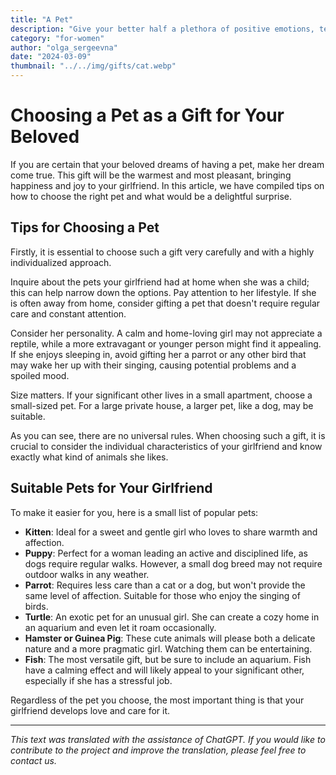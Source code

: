 ```yaml
---
title: "A Pet"
description: "Give your better half a plethora of positive emotions, tenderness, warmth, and affection that she can express towards a beloved pet!"
category: "for-women"
author: "olga_sergeevna"
date: "2024-03-09"
thumbnail: "../../img/gifts/cat.webp"
---
```


# Choosing a Pet as a Gift for Your Beloved

If you are certain that your beloved dreams of having a pet, make her dream come true. This gift will be the warmest and most pleasant, bringing happiness and joy to your girlfriend. In this article, we have compiled tips on how to choose the right pet and what would be a delightful surprise.

## Tips for Choosing a Pet

Firstly, it is essential to choose such a gift very carefully and with a highly individualized approach.

Inquire about the pets your girlfriend had at home when she was a child; this can help narrow down the options. Pay attention to her lifestyle. If she is often away from home, consider gifting a pet that doesn't require regular care and constant attention.

Consider her personality. A calm and home-loving girl may not appreciate a reptile, while a more extravagant or younger person might find it appealing. If she enjoys sleeping in, avoid gifting her a parrot or any other bird that may wake her up with their singing, causing potential problems and a spoiled mood.

Size matters. If your significant other lives in a small apartment, choose a small-sized pet. For a large private house, a larger pet, like a dog, may be suitable.

As you can see, there are no universal rules. When choosing such a gift, it is crucial to consider the individual characteristics of your girlfriend and know exactly what kind of animals she likes.

## Suitable Pets for Your Girlfriend

To make it easier for you, here is a small list of popular pets:

- **Kitten**: Ideal for a sweet and gentle girl who loves to share warmth and affection.
- **Puppy**: Perfect for a woman leading an active and disciplined life, as dogs require regular walks. However, a small dog breed may not require outdoor walks in any weather.
- **Parrot**: Requires less care than a cat or a dog, but won't provide the same level of affection. Suitable for those who enjoy the singing of birds.
- **Turtle**: An exotic pet for an unusual girl. She can create a cozy home in an aquarium and even let it roam occasionally.
- **Hamster or Guinea Pig**: These cute animals will please both a delicate nature and a more pragmatic girl. Watching them can be entertaining.
- **Fish**: The most versatile gift, but be sure to include an aquarium. Fish have a calming effect and will likely appeal to your significant other, especially if she has a stressful job.

Regardless of the pet you choose, the most important thing is that your girlfriend develops love and care for it.

---

*This text was translated with the assistance of ChatGPT. If you would like to contribute to the project and improve the translation, please feel free to contact us.*


